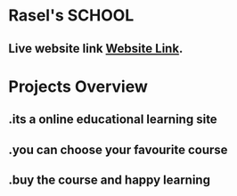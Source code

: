 # Rasel's SCHOOL

## Live website link [Website Link](https://admiring-jackson-de1106.netlify.app).

# Projects Overview

## .its a online educational learning site
## .you can choose your favourite course
## .buy the course and happy learning

